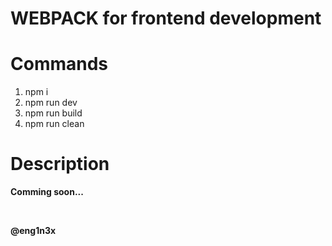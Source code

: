 # WEBPACK for frontend development

# Commands

1. npm i
2. npm run dev
3. npm run build
4. npm run clean

# Description

**Comming soon...** <br>

<br>

**@eng1n3x**
